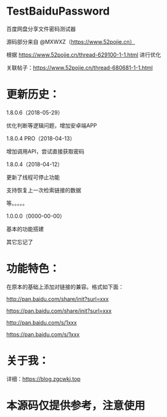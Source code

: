 # TestBaiduPassword
百度网盘分享文件密码测试器

源码部分来自 @MXWXZ（https://www.52pojie.cn）

根据 https://www.52pojie.cn/thread-629100-1-1.html 进行优化

关联帖子：https://www.52pojie.cn/thread-680681-1-1.html

# 更新历史：

1.8.0.6（2018-05-29）

优化判断等逻辑问题，增加安卓端APP

1.8.0.4 PRO（2018-04-13）

增加调用API，尝试直接获取密码

1.8.0.4（2018-04-12）

更新了线程可停止功能

支持恢复上一次检索链接的数据

等。。。。。

1.0.0.0（0000-00-00）

基本的功能搭建

其它忘记了

# 功能特色：

在原本的基础上添加对链接的兼容。格式如下面：

http://pan.baidu.com/share/init?surl=xxx

https://pan.baidu.com/share/init?surl=xxx

http://pan.baidu.com/s/1xxx

https://pan.baidu.com/s/1xxx

# 关于我：

详细：https://blog.zgcwkj.top

# 本源码仅提供参考，注意使用
